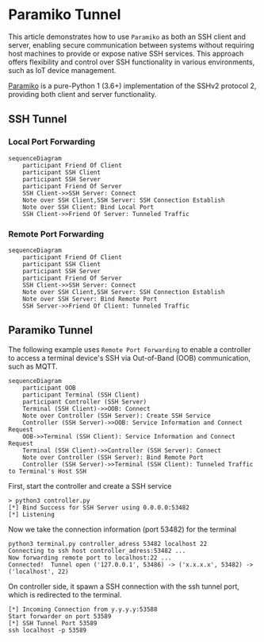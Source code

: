 # Paramiko Tunnel

This article demonstrates how to use `Paramiko` as both an SSH client and server, enabling secure communication between systems without requiring host machines to provide or expose native SSH services. This approach offers flexibility and control over SSH functionality in various environments, such as IoT device management.

[Paramiko](https://www.paramiko.org/) is a pure-Python 1 (3.6+) implementation of the SSHv2 protocol 2, providing both client and server functionality.

## SSH Tunnel

### Local Port Forwarding
```mermaid
sequenceDiagram
    participant Friend Of Client
    participant SSH Client
    participant SSH Server
    participant Friend Of Server
    SSH Client->>SSH Server: Connect
    Note over SSH Client,SSH Server: SSH Connection Establish
    Note over SSH Client: Bind Local Port
    SSH Client->>Friend Of Server: Tunneled Traffic
```

### Remote Port Forwarding
```mermaid
sequenceDiagram
    participant Friend Of Client
    participant SSH Client
    participant SSH Server
    participant Friend Of Server
    SSH Client->>SSH Server: Connect
    Note over SSH Client,SSH Server: SSH Connection Establish
    Note over SSH Server: Bind Remote Port
    SSH Server->>Friend Of Client: Tunneled Traffic
```


## Paramiko Tunnel

The following example uses `Remote Port Forwarding` to enable a controller to access a terminal device's SSH via Out-of-Band (OOB) communication, such as MQTT.

```mermaid
sequenceDiagram
    participant OOB
    participant Terminal (SSH Client)
    participant Controller (SSH Server)
    Terminal (SSH Client)->>OOB: Connect
    Note over Controller (SSH Server): Create SSH Service
    Controller (SSH Server)->>OOB: Service Information and Connect Request
    OOB->>Terminal (SSH Client): Service Information and Connect Request
    Terminal (SSH Client)->>Controller (SSH Server): Connect
    Note over Controller (SSH Server): Bind Remote Port
    Controller (SSH Server)->>Terminal (SSH Client): Tunneled Traffic to Terminal's Host SSH
```

First, start the controller and create a SSH service
```
> python3 controller.py
[*] Bind Success for SSH Server using 0.0.0.0:53482
[*] Listening
```

Now we take the connection information (port 53482) for the terminal
```
python3 terminal.py controller_adress 53482 localhost 22
Connecting to ssh host controller_adress:53482 ...
Now forwarding remote port to localhost:22 ...
Connected!  Tunnel open ('127.0.0.1', 53486) -> ('x.x.x.x', 53482) -> ('localhost', 22)
```

On controller side, it spawn a SSH connection with the ssh tunnel port, which is redirected to the terminal.
```
[*] Incoming Connection from y.y.y.y:53588
Start forwarder on port 53589
[*] SSH Tunnel Port 53589
ssh localhost -p 53589
```